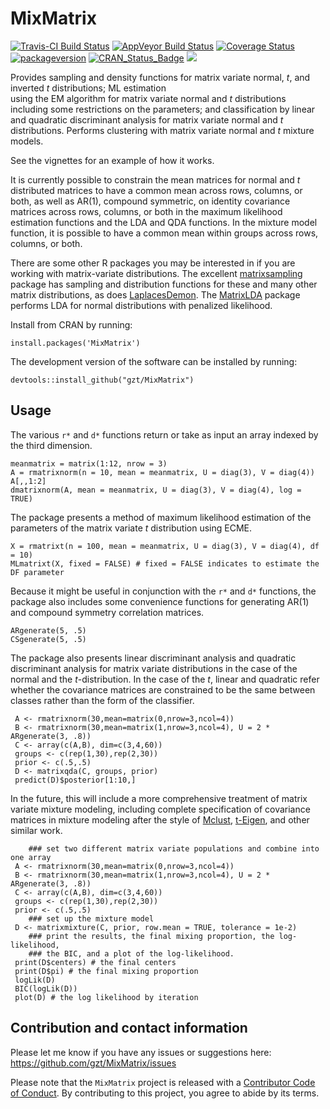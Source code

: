# MixMatrix

 [![Travis-CI Build Status](https://travis-ci.org/gzt/MixMatrix.svg?branch=master)](https://travis-ci.org/gzt/MixMatrix)
 [![AppVeyor Build Status](https://ci.appveyor.com/api/projects/status/github/gzt/MixMatrix?branch=master&svg=true)](https://ci.appveyor.com/project/gzt/MixMatrix)
 [![Coverage Status](https://img.shields.io/codecov/c/github/gzt/MixMatrix/master.svg)](https://codecov.io/github/gzt/MixMatrix?branch=master)
[![packageversion](https://img.shields.io/badge/Package%20version-0.2.4%20-orange.svg?style=flat-square)](https://github.com/gzt/MixMatrix/releases)
[![CRAN\_Status\_Badge](http://www.r-pkg.org/badges/version/MixMatrix)](https://github.com/gzt/MixMatrix/)
   [![](https://cranlogs.r-pkg.org/badges/MixMatrix)](https://cran.r-project.org/package=MixMatrix)

Provides sampling and density functions for matrix 
variate normal, *t*, and inverted *t* distributions;  ML estimation  
using the EM algorithm for matrix variate normal and *t* distributions 
including some restrictions on the parameters; and classification by linear 
and quadratic discriminant analysis for matrix variate normal and *t* 
distributions. Performs clustering with matrix variate normal and *t* mixture 
models.

See the vignettes for an example of how it works.

It is currently possible to constrain the mean matrices for normal and *t* 
distributed matrices to have a common mean across rows, columns, or both, as 
well as AR(1), compound symmetric, on identity covariance matrices across rows, 
columns, or both in the maximum likelihood estimation functions and the LDA and
QDA functions. In the mixture model function, it is possible to have a common
mean within groups across rows, columns, or both.

There are some other R packages you may be interested in if you are working with
matrix-variate distributions. The excellent 
[matrixsampling](https://cran.r-project.org/package=matrixsampling) 
package has sampling and distribution functions for these and many other matrix 
distributions, as does 
[LaplacesDemon](https://cran.r-project.org/package=LaplacesDemon). The
[MatrixLDA](https://cran.r-project.org/package=MatrixLDA) package performs LDA 
for normal distributions with penalized likelihood.

Install from CRAN by running:

    install.packages('MixMatrix')

The development version of the software can be installed by running:

    devtools::install_github("gzt/MixMatrix")
	
## Usage

The various `r*` and `d*` functions return or take as input an array indexed by 
the third dimension.

```
meanmatrix = matrix(1:12, nrow = 3)
A = rmatrixnorm(n = 10, mean = meanmatrix, U = diag(3), V = diag(4))
A[,,1:2]
dmatrixnorm(A, mean = meanmatrix, U = diag(3), V = diag(4), log = TRUE)
```

The package presents a method of maximum likelihood estimation of the parameters 
of the matrix variate *t* distribution using ECME.

```
X = rmatrixt(n = 100, mean = meanmatrix, U = diag(3), V = diag(4), df = 10)
MLmatrixt(X, fixed = FALSE) # fixed = FALSE indicates to estimate the DF parameter
```

Because it might be useful in conjunction with the `r*` and `d*` functions, the 
package also includes some convenience functions for generating AR(1) and 
compound symmetry correlation matrices.

```
ARgenerate(5, .5)
CSgenerate(5, .5)
```

The package also presents linear discriminant analysis and quadratic 
discriminant analysis for matrix variate distributions in the case of the 
normal and the *t*-distribution. In the case of the *t*, linear and quadratic 
refer whether the covariance matrices are constrained to be the same between 
classes rather than the form of the classifier.

```
 A <- rmatrixnorm(30,mean=matrix(0,nrow=3,ncol=4))
 B <- rmatrixnorm(30,mean=matrix(1,nrow=3,ncol=4), U = 2 * ARgenerate(3, .8))
 C <- array(c(A,B), dim=c(3,4,60))
 groups <- c(rep(1,30),rep(2,30))
 prior <- c(.5,.5)
 D <- matrixqda(C, groups, prior)
 predict(D)$posterior[1:10,]
```

In the future, this will include a more comprehensive treatment of matrix variate 
mixture modeling, including complete specification of covariance matrices in 
mixture modeling after the style of [Mclust](https://cran.r-project.org/package=mclust), 
[t-Eigen](https://cran.r-project.org/package=teigen), and other similar work.


```
	### set two different matrix variate populations and combine into one array
 A <- rmatrixnorm(30,mean=matrix(0,nrow=3,ncol=4))
 B <- rmatrixnorm(30,mean=matrix(1,nrow=3,ncol=4), U = 2 * ARgenerate(3, .8))
 C <- array(c(A,B), dim=c(3,4,60))
 groups <- c(rep(1,30),rep(2,30))
 prior <- c(.5,.5)
	### set up the mixture model
 D <- matrixmixture(C, prior, row.mean = TRUE, tolerance = 1e-2)
    ### print the results, the final mixing proportion, the log-likelihood,
	### the BIC, and a plot of the log-likelihood.
 print(D$centers) # the final centers
 print(D$pi) # the final mixing proportion
 logLik(D)
 BIC(logLik(D))
 plot(D) # the log likelihood by iteration
```


## Contribution and contact information	

Please let me know if you have any issues or suggestions here: 
https://github.com/gzt/MixMatrix/issues

Please note that the `MixMatrix` project is released with a 
[Contributor Code of Conduct](https://gzt.github.io/MixMatrix/CODE_OF_CONDUCT.html). 
By contributing to this project, you agree to abide by its terms.

